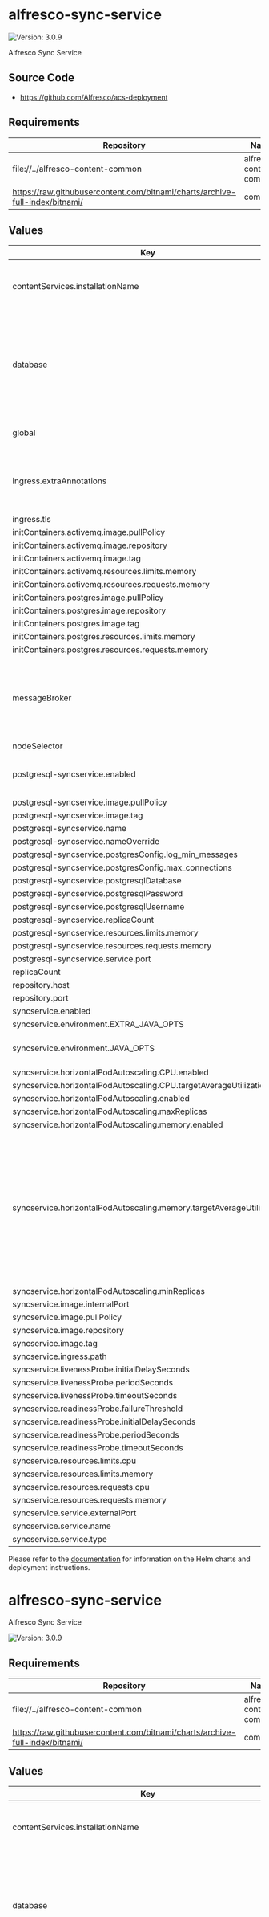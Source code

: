 # alfresco-sync-service

![Version: 3.0.9](https://img.shields.io/badge/Version-3.0.9-informational?style=flat-square)

Alfresco Sync Service

## Source Code

* <https://github.com/Alfresco/acs-deployment>

## Requirements

| Repository | Name | Version |
|------------|------|---------|
| file://../alfresco-content-common | alfresco-content-common | 0.1.0 |
| https://raw.githubusercontent.com/bitnami/charts/archive-full-index/bitnami/ | common | 1.x.x |

## Values

| Key | Type | Default | Description |
|-----|------|---------|-------------|
| contentServices.installationName | string | `nil` | Specify when installing as a standalone chart, not as a subchart of ACS. This variable will be used to construct the correct hostname for ACS and ActiveMQ |
| database | object | `{"external":false}` | Defines properties required by sync service for connecting to the database Note! : If you set database.external to true you will have to setup the JDBC driver, user, password and JdbcUrl as `driver`, `user`, `password` & `url` subelements of `database`. Also make sure that the container has the db driver in TODO - add container path |
| global | object | `{"alfrescoRegistryPullSecrets":"quay-registry-secret","strategy":{"rollingUpdate":{"maxSurge":1,"maxUnavailable":0}}}` | Global definition of Docker registry pull secret which can be overridden from parent ACS Helm chart(s) |
| ingress.extraAnnotations | string | `nil` | useful when running Sync service without SSL termination done by a load balancer, e.g. when ran on Minikube for testing purposes nginx.ingress.kubernetes.io/ssl-redirect: "false" |
| ingress.tls | list | `[]` |  |
| initContainers.activemq.image.pullPolicy | string | `"IfNotPresent"` |  |
| initContainers.activemq.image.repository | string | `"bash"` |  |
| initContainers.activemq.image.tag | string | `"5.1.16"` |  |
| initContainers.activemq.resources.limits.memory | string | `"10Mi"` |  |
| initContainers.activemq.resources.requests.memory | string | `"5Mi"` |  |
| initContainers.postgres.image.pullPolicy | string | `"IfNotPresent"` |  |
| initContainers.postgres.image.repository | string | `"busybox"` |  |
| initContainers.postgres.image.tag | string | `"1.35.0"` |  |
| initContainers.postgres.resources.limits.memory | string | `"10Mi"` |  |
| initContainers.postgres.resources.requests.memory | string | `"5Mi"` |  |
| messageBroker | object | `{"url":null}` | `messageBroker` object allow to pass ActiveMQ connection details. `url`: provides URI formatted string (see https://activemq.apache.org/failover-transport-reference) `user`: username to authenticate as. `password`: credential to use to authenticate to the broker. |
| nodeSelector | object | `{}` |  |
| postgresql-syncservice.enabled | bool | `true` | If true, install the postgresql chart alongside Alfresco Sync service. Note: Set this to false if you use an external database. |
| postgresql-syncservice.image.pullPolicy | string | `"IfNotPresent"` |  |
| postgresql-syncservice.image.tag | string | `"11.7.0"` |  |
| postgresql-syncservice.name | string | `"postgresql-syncservice"` |  |
| postgresql-syncservice.nameOverride | string | `"postgresql-syncservice"` |  |
| postgresql-syncservice.postgresConfig.log_min_messages | string | `"LOG"` |  |
| postgresql-syncservice.postgresConfig.max_connections | int | `450` |  |
| postgresql-syncservice.postgresqlDatabase | string | `"syncservice-postgresql"` |  |
| postgresql-syncservice.postgresqlPassword | string | `"admin"` |  |
| postgresql-syncservice.postgresqlUsername | string | `"alfresco"` |  |
| postgresql-syncservice.replicaCount | int | `1` |  |
| postgresql-syncservice.resources.limits.memory | string | `"1500Mi"` |  |
| postgresql-syncservice.resources.requests.memory | string | `"1500Mi"` |  |
| postgresql-syncservice.service.port | int | `5432` |  |
| replicaCount | int | `1` |  |
| repository.host | string | `"alfresco-cs-repository"` |  |
| repository.port | int | `80` |  |
| syncservice.enabled | bool | `true` |  |
| syncservice.environment.EXTRA_JAVA_OPTS | string | `""` |  |
| syncservice.environment.JAVA_OPTS | string | `"-Dsync.metrics.reporter.graphite.enabled=false -Dsync.metrics.reporter.graphite.address=127.0.0.1 -Dsync.metrics.reporter.graphite.port=2003 -XX:MinRAMPercentage=50 -XX:MaxRAMPercentage=80"` |  |
| syncservice.horizontalPodAutoscaling.CPU.enabled | bool | `true` |  |
| syncservice.horizontalPodAutoscaling.CPU.targetAverageUtilization | int | `80` |  |
| syncservice.horizontalPodAutoscaling.enabled | bool | `true` |  |
| syncservice.horizontalPodAutoscaling.maxReplicas | int | `3` |  |
| syncservice.horizontalPodAutoscaling.memory.enabled | bool | `true` |  |
| syncservice.horizontalPodAutoscaling.memory.targetAverageUtilization | int | `60` | For the memory a lower threshold(60) for the targetAverageUtilization is needed. We need to allow the resource metrics to be queried by the metrics-server, before the pod is killed # by Kubernetes due to reaching memory limits(the infamous message one might see  in the pod events history. "Terminated: OOMKilled"). The metrics are checked every 15 seconds by #    # default,  configured by the global cluster flag --horizontal-pod-autoscaler-sync-period |
| syncservice.horizontalPodAutoscaling.minReplicas | int | `1` |  |
| syncservice.image.internalPort | int | `9090` |  |
| syncservice.image.pullPolicy | string | `"IfNotPresent"` |  |
| syncservice.image.repository | string | `"quay.io/alfresco/service-sync"` |  |
| syncservice.image.tag | string | `"3.7.1-A1"` |  |
| syncservice.ingress.path | string | `"/syncservice"` |  |
| syncservice.livenessProbe.initialDelaySeconds | int | `150` |  |
| syncservice.livenessProbe.periodSeconds | int | `30` |  |
| syncservice.livenessProbe.timeoutSeconds | int | `10` |  |
| syncservice.readinessProbe.failureThreshold | int | `12` |  |
| syncservice.readinessProbe.initialDelaySeconds | int | `20` |  |
| syncservice.readinessProbe.periodSeconds | int | `10` |  |
| syncservice.readinessProbe.timeoutSeconds | int | `10` |  |
| syncservice.resources.limits.cpu | string | `"2"` |  |
| syncservice.resources.limits.memory | string | `"2000Mi"` |  |
| syncservice.resources.requests.cpu | string | `"2"` |  |
| syncservice.resources.requests.memory | string | `"2000Mi"` |  |
| syncservice.service.externalPort | int | `80` |  |
| syncservice.service.name | string | `"syncservice"` |  |
| syncservice.service.type | string | `"NodePort"` |  |

Please refer to the [documentation](https://github.com/Alfresco/acs-deployment/blob/master/docs/helm/README.md) for information on the Helm charts and deployment instructions.

# alfresco-sync-service

Alfresco Sync Service

![Version: 3.0.9](https://img.shields.io/badge/Version-3.0.9-informational?style=flat-square)

## Requirements

| Repository | Name | Version |
|------------|------|---------|
| file://../alfresco-content-common | alfresco-content-common | 0.1.0 |
| https://raw.githubusercontent.com/bitnami/charts/archive-full-index/bitnami/ | common | 1.x.x |

## Values

| Key | Type | Default | Description |
|-----|------|---------|-------------|
| contentServices.installationName | string | `nil` | Specify when installing as a standalone chart, not as a subchart of ACS. This variable will be used to construct the correct hostname for ACS and ActiveMQ |
| database | object | `{"external":false}` | Defines properties required by sync service for connecting to the database Note! : If you set database.external to true you will have to setup the JDBC driver, user, password and JdbcUrl as `driver`, `user`, `password` & `url` subelements of `database`. Also make sure that the container has the db driver in TODO - add container path |
| global | object | `{"alfrescoRegistryPullSecrets":"quay-registry-secret","strategy":{"rollingUpdate":{"maxSurge":1,"maxUnavailable":0}}}` | Global definition of Docker registry pull secret which can be overridden from parent ACS Helm chart(s) |
| ingress.extraAnnotations | string | `nil` | useful when running Sync service without SSL termination done by a load balancer, e.g. when ran on Minikube for testing purposes nginx.ingress.kubernetes.io/ssl-redirect: "false" |
| ingress.tls | list | `[]` |  |
| initContainers.activemq.image.pullPolicy | string | `"IfNotPresent"` |  |
| initContainers.activemq.image.repository | string | `"bash"` |  |
| initContainers.activemq.image.tag | string | `"5.1.16"` |  |
| initContainers.activemq.resources.limits.memory | string | `"10Mi"` |  |
| initContainers.activemq.resources.requests.memory | string | `"5Mi"` |  |
| initContainers.postgres.image.pullPolicy | string | `"IfNotPresent"` |  |
| initContainers.postgres.image.repository | string | `"busybox"` |  |
| initContainers.postgres.image.tag | string | `"1.35.0"` |  |
| initContainers.postgres.resources.limits.memory | string | `"10Mi"` |  |
| initContainers.postgres.resources.requests.memory | string | `"5Mi"` |  |
| messageBroker | object | `{"url":null}` | `messageBroker` object allow to pass ActiveMQ connection details. `url`: provides URI formatted string (see https://activemq.apache.org/failover-transport-reference) `user`: username to authenticate as. `password`: credential to use to authenticate to the broker. |
| nodeSelector | object | `{}` |  |
| postgresql-syncservice.enabled | bool | `true` | If true, install the postgresql chart alongside Alfresco Sync service. Note: Set this to false if you use an external database. |
| postgresql-syncservice.image.pullPolicy | string | `"IfNotPresent"` |  |
| postgresql-syncservice.image.tag | string | `"11.7.0"` |  |
| postgresql-syncservice.name | string | `"postgresql-syncservice"` |  |
| postgresql-syncservice.nameOverride | string | `"postgresql-syncservice"` |  |
| postgresql-syncservice.postgresConfig.log_min_messages | string | `"LOG"` |  |
| postgresql-syncservice.postgresConfig.max_connections | int | `450` |  |
| postgresql-syncservice.postgresqlDatabase | string | `"syncservice-postgresql"` |  |
| postgresql-syncservice.postgresqlPassword | string | `"admin"` |  |
| postgresql-syncservice.postgresqlUsername | string | `"alfresco"` |  |
| postgresql-syncservice.replicaCount | int | `1` |  |
| postgresql-syncservice.resources.limits.memory | string | `"1500Mi"` |  |
| postgresql-syncservice.resources.requests.memory | string | `"1500Mi"` |  |
| postgresql-syncservice.service.port | int | `5432` |  |
| replicaCount | int | `1` |  |
| repository.host | string | `"alfresco-cs-repository"` |  |
| repository.port | int | `80` |  |
| syncservice.enabled | bool | `true` |  |
| syncservice.environment.EXTRA_JAVA_OPTS | string | `""` |  |
| syncservice.environment.JAVA_OPTS | string | `"-Dsync.metrics.reporter.graphite.enabled=false -Dsync.metrics.reporter.graphite.address=127.0.0.1 -Dsync.metrics.reporter.graphite.port=2003 -XX:MinRAMPercentage=50 -XX:MaxRAMPercentage=80"` |  |
| syncservice.horizontalPodAutoscaling.CPU.enabled | bool | `true` |  |
| syncservice.horizontalPodAutoscaling.CPU.targetAverageUtilization | int | `80` |  |
| syncservice.horizontalPodAutoscaling.enabled | bool | `true` |  |
| syncservice.horizontalPodAutoscaling.maxReplicas | int | `3` |  |
| syncservice.horizontalPodAutoscaling.memory.enabled | bool | `true` |  |
| syncservice.horizontalPodAutoscaling.memory.targetAverageUtilization | int | `60` | For the memory a lower threshold(60) for the targetAverageUtilization is needed. We need to allow the resource metrics to be queried by the metrics-server, before the pod is killed # by Kubernetes due to reaching memory limits(the infamous message one might see  in the pod events history. "Terminated: OOMKilled"). The metrics are checked every 15 seconds by #    # default,  configured by the global cluster flag --horizontal-pod-autoscaler-sync-period |
| syncservice.horizontalPodAutoscaling.minReplicas | int | `1` |  |
| syncservice.image.internalPort | int | `9090` |  |
| syncservice.image.pullPolicy | string | `"IfNotPresent"` |  |
| syncservice.image.repository | string | `"quay.io/alfresco/service-sync"` |  |
| syncservice.image.tag | string | `"3.7.1-A1"` |  |
| syncservice.ingress.path | string | `"/syncservice"` |  |
| syncservice.livenessProbe.initialDelaySeconds | int | `150` |  |
| syncservice.livenessProbe.periodSeconds | int | `30` |  |
| syncservice.livenessProbe.timeoutSeconds | int | `10` |  |
| syncservice.readinessProbe.failureThreshold | int | `12` |  |
| syncservice.readinessProbe.initialDelaySeconds | int | `20` |  |
| syncservice.readinessProbe.periodSeconds | int | `10` |  |
| syncservice.readinessProbe.timeoutSeconds | int | `10` |  |
| syncservice.resources.limits.cpu | string | `"2"` |  |
| syncservice.resources.limits.memory | string | `"2000Mi"` |  |
| syncservice.resources.requests.cpu | string | `"2"` |  |
| syncservice.resources.requests.memory | string | `"2000Mi"` |  |
| syncservice.service.externalPort | int | `80` |  |
| syncservice.service.name | string | `"syncservice"` |  |
| syncservice.service.type | string | `"NodePort"` |  |
